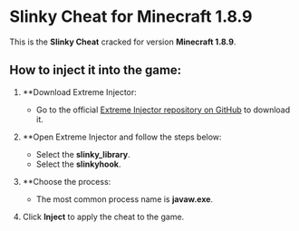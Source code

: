 # Slinky Cheat for Minecraft 1.8.9

This is the **Slinky Cheat** cracked for version **Minecraft 1.8.9**.

## How to inject it into the game:

1. **Download Extreme Injector:
   - Go to the official [Extreme Injector repository on GitHub](https://github.com/master131/ExtremeInjector/releases/tag/v3.7.3) to download it.
   
2. **Open Extreme Injector and follow the steps below:
   - Select the **slinky_library**.
   - Select the **slinkyhook**.
   
3. **Choose the process:
   - The most common process name is **javaw.exe**.
   
4. Click **Inject** to apply the cheat to the game.
